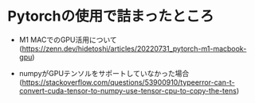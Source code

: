 # Pytorchの使用で詰まったところ

- M1 MACでのGPU活用について(https://zenn.dev/hidetoshi/articles/20220731_pytorch-m1-macbook-gpu)

- numpyがGPUテンソルをサポートしていなかった場合(https://stackoverflow.com/questions/53900910/typeerror-can-t-convert-cuda-tensor-to-numpy-use-tensor-cpu-to-copy-the-tens)